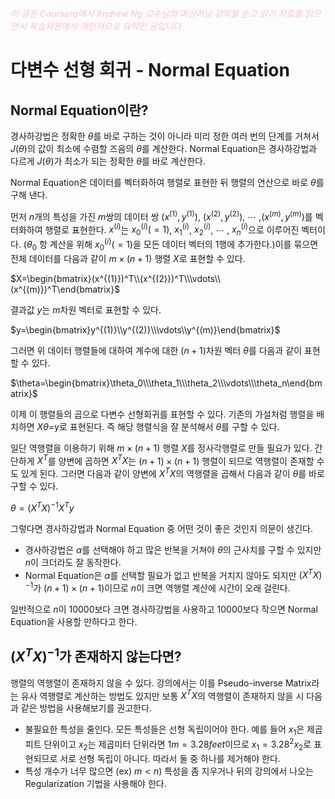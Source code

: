 <script type="text/javascript" 
src="https://cdn.mathjax.org/mathjax/latest/MathJax.js?config=TeX-AMS_HTML">
</script>

<span style="color:pink">*이 글은 Coursera에서 Andrew Ng 교수님의 머신러닝 강의를 듣고 읽기 자료를 읽으면서 복습차원에서 개인적으로 요약한 글입니다.*<span>

# 다변수 선형 회귀 - Normal Equation

## Normal Equation이란?
경사하강법은 정확한 $\theta$를 바로 구하는 것이 아니라 미리 정한 여러 번의 단계를 거쳐서 $J(\theta)$의 값이 최소에 수렴할 즈음의 $\theta$를 계산한다. Normal Equation은 경사하강법과 다르게 $J(\theta)$가 최소가 되는 정확한 $\theta$를 바로 계산한다. 

Normal Equation은 데이터를 벡터화하여 행렬로 표현한 뒤 행렬의 연산으로 바로 $\theta$를 구해 낸다. 

먼저 $n$개의 특성을 가진 $m$쌍의 데이터 쌍 $(x^{(1)}, y^{(1)})$, $(x^{(2)}, y^{(2)})$, $\cdots$ ,$(x^{(m)}, y^{(m)})$를 벡터화하여 행렬로 표현한다. $x^{(i)}$는 $x_0^{(i)}(=1)$, $x_1^{(i)}$, $x_2^{(i)}$, $\cdots$ , $x_n^{(i)}$으로 이루어진 벡터이다. ($\theta_0$ 항 계산을 위해 $x_0^{(i)}(=1)$을 모든 데이터 벡터의 1행에 추가한다.)이를 묶으면 전체 데이터를 다음과 같이 $m\times (n+1)$ 행렬 $X$로 표현할 수 있다. 

$X=\begin{bmatrix}(x^{(1)})^T\\(x^{(2)})^T\\\vdots\\(x^{(m)})^T\end{bmatrix}$

결과값 $y$는 $m$차원 벡터로 표현할 수 있다.

$y=\begin{bmatrix}y^{(1)}\\y^{(2)}\\\vdots\\y^{(m)}\end{bmatrix}$

그러면 위 데이터 행렬들에 대하여 계수에 대한 $(n+1)$차원 벡터 $\theta$를 다음과 같이 표현할 수 있다.

$\theta=\begin{bmatrix}\theta_0\\\theta_1\\\theta_2\\\vdots\\\theta_n\end{bmatrix}$

이제 이 행렬들의 곱으로 다변수 선형회귀를 표현할 수 있다. 기존의 가설처럼 행렬을 배치하면 $X\theta$=y로 표현된다. 즉 해당 행렬식을 잘 분석해서 $\theta$를 구할 수 있다.

일단 역행렬을 이용하기 위해 $m\times (n+1)$ 행렬 $X$를 정사각행렬로 만들 필요가 있다. 간단하게 $X^T$를 양변에 곱하면 $X^TX$는 $(n+1)\times (n+1)$ 행렬이 되므로 역행렬이 존재할 수도 있게 된다. 그러면 다음과 같이 양변에 $X^TX$의 역행렬을 곱해서 다음과 같이 $\theta$를 바로 구할 수 있다.

$\theta=(X^TX)^{-1}X^Ty$

그렇다면 경사하강법과 Normal Equation 중 어떤 것이 좋은 것인지 의문이 생긴다.
- 경사하강법은 $\alpha$를 선택해야 하고 많은 반복을 거쳐야 $\theta$의 근사치를 구할 수 있지만 $n$이 크더라도 잘 동작한다.
- Normal Equation은 $\alpha$를 선택할 필요가 없고 반복을 거치지 않아도 되지만 $(X^TX)^{-1}$가 $(n+1)\times (n+1)$이므로 $n$이 크면 역행렬 계산에 시간이 오래 걸린다.

일반적으로 $n$이 10000보다 크면 경사하강법을 사용하고 10000보다 작으면 Normal Equation을 사용할 만하다고 한다.

## $(X^TX)^{-1}$가 존재하지 않는다면?
행렬의 역행렬이 존재하지 않을 수 있다. 강의에서는 이를 Pseudo-inverse Matrix라는 유사 역행렬로 계산하는 방법도 있지만 보통 $X^TX$의 역행렬이 존재하지 않을 시 다음과 같은 방법을 사용해보기를 권고한다.
- 불필요한 특성을 줄인다. 모든 특성들은 선형 독립이어야 한다. 예를 들어 $x_1$은 제곱피트 단위이고 $x_2$는 제곱미터 단위라면 $1m=3.28feet$이므로 $x_1=3.28^2x_2$로 표현되므로 서로 선형 독립이 아니다. 따라서 둘 중 하나를 제거해야 한다.
- 특성 개수가 너무 많으면 (ex) $m<n$) 특성을 좀 지우거나 뒤의 강의에서 나오는 Regularization 기법을 사용해야 한다.